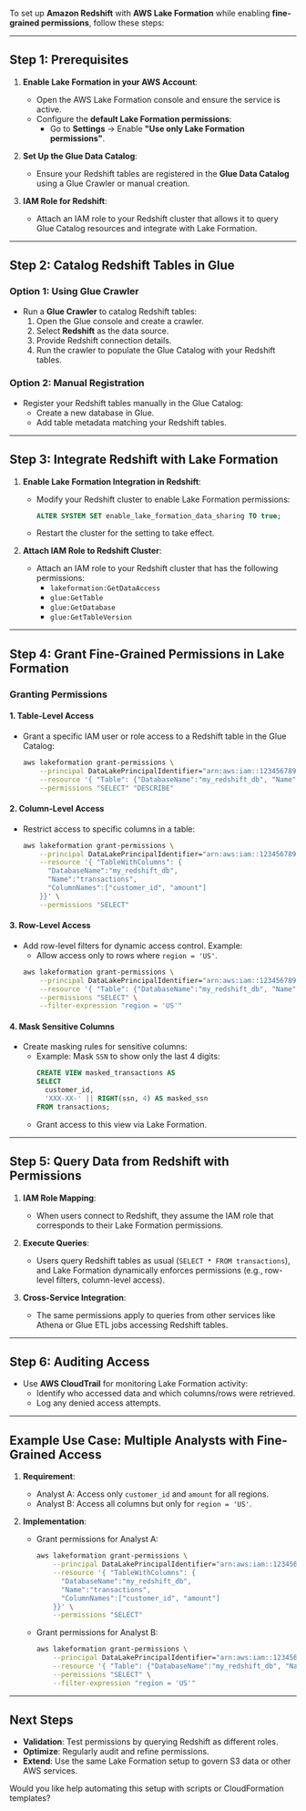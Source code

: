 To set up **Amazon Redshift** with **AWS Lake Formation** while enabling **fine-grained permissions**, follow these steps:

---

## **Step 1: Prerequisites**

1. **Enable Lake Formation in your AWS Account**:
   - Open the AWS Lake Formation console and ensure the service is active.
   - Configure the **default Lake Formation permissions**:
     - Go to **Settings** → Enable **"Use only Lake Formation permissions"**.

2. **Set Up the Glue Data Catalog**:
   - Ensure your Redshift tables are registered in the **Glue Data Catalog** using a Glue Crawler or manual creation.

3. **IAM Role for Redshift**:
   - Attach an IAM role to your Redshift cluster that allows it to query Glue Catalog resources and integrate with Lake Formation.

---

## **Step 2: Catalog Redshift Tables in Glue**

### **Option 1: Using Glue Crawler**
- Run a **Glue Crawler** to catalog Redshift tables:
  1. Open the Glue console and create a crawler.
  2. Select **Redshift** as the data source.
  3. Provide Redshift connection details.
  4. Run the crawler to populate the Glue Catalog with your Redshift tables.

### **Option 2: Manual Registration**
- Register your Redshift tables manually in the Glue Catalog:
  - Create a new database in Glue.
  - Add table metadata matching your Redshift tables.

---

## **Step 3: Integrate Redshift with Lake Formation**

1. **Enable Lake Formation Integration in Redshift**:
   - Modify your Redshift cluster to enable Lake Formation permissions:
     ```sql
     ALTER SYSTEM SET enable_lake_formation_data_sharing TO true;
     ```
   - Restart the cluster for the setting to take effect.

2. **Attach IAM Role to Redshift Cluster**:
   - Attach an IAM role to your Redshift cluster that has the following permissions:
     - `lakeformation:GetDataAccess`
     - `glue:GetTable`
     - `glue:GetDatabase`
     - `glue:GetTableVersion`

---

## **Step 4: Grant Fine-Grained Permissions in Lake Formation**

### **Granting Permissions**

#### **1. Table-Level Access**
- Grant a specific IAM user or role access to a Redshift table in the Glue Catalog:
  ```bash
  aws lakeformation grant-permissions \
      --principal DataLakePrincipalIdentifier="arn:aws:iam::123456789012:role/MyAnalystRole" \
      --resource '{ "Table": {"DatabaseName":"my_redshift_db", "Name":"transactions"} }' \
      --permissions "SELECT" "DESCRIBE"
  ```

#### **2. Column-Level Access**
- Restrict access to specific columns in a table:
  ```bash
  aws lakeformation grant-permissions \
      --principal DataLakePrincipalIdentifier="arn:aws:iam::123456789012:role/MyAnalystRole" \
      --resource '{ "TableWithColumns": {
        "DatabaseName":"my_redshift_db",
        "Name":"transactions",
        "ColumnNames":["customer_id", "amount"]
      }}' \
      --permissions "SELECT"
  ```

#### **3. Row-Level Access**
- Add row-level filters for dynamic access control. Example:
  - Allow access only to rows where `region = 'US'`.
  ```bash
  aws lakeformation grant-permissions \
      --principal DataLakePrincipalIdentifier="arn:aws:iam::123456789012:role/MyRegionalRole" \
      --resource '{ "Table": {"DatabaseName":"my_redshift_db", "Name":"transactions"} }' \
      --permissions "SELECT" \
      --filter-expression "region = 'US'"
  ```

#### **4. Mask Sensitive Columns**
- Create masking rules for sensitive columns:
  - Example: Mask `SSN` to show only the last 4 digits:
    ```sql
    CREATE VIEW masked_transactions AS
    SELECT 
      customer_id,
      'XXX-XX-' || RIGHT(ssn, 4) AS masked_ssn
    FROM transactions;
    ```
  - Grant access to this view via Lake Formation.

---

## **Step 5: Query Data from Redshift with Permissions**

1. **IAM Role Mapping**:
   - When users connect to Redshift, they assume the IAM role that corresponds to their Lake Formation permissions.

2. **Execute Queries**:
   - Users query Redshift tables as usual (`SELECT * FROM transactions`), and Lake Formation dynamically enforces permissions (e.g., row-level filters, column-level access).

3. **Cross-Service Integration**:
   - The same permissions apply to queries from other services like Athena or Glue ETL jobs accessing Redshift tables.

---

## **Step 6: Auditing Access**

- Use **AWS CloudTrail** for monitoring Lake Formation activity:
  - Identify who accessed data and which columns/rows were retrieved.
  - Log any denied access attempts.

---

## **Example Use Case: Multiple Analysts with Fine-Grained Access**

1. **Requirement**:
   - Analyst A: Access only `customer_id` and `amount` for all regions.
   - Analyst B: Access all columns but only for `region = 'US'`.

2. **Implementation**:
   - Grant permissions for Analyst A:
     ```bash
     aws lakeformation grant-permissions \
         --principal DataLakePrincipalIdentifier="arn:aws:iam::123456789012:role/AnalystARole" \
         --resource '{ "TableWithColumns": {
           "DatabaseName":"my_redshift_db",
           "Name":"transactions",
           "ColumnNames":["customer_id", "amount"]
         }}' \
         --permissions "SELECT"
     ```

   - Grant permissions for Analyst B:
     ```bash
     aws lakeformation grant-permissions \
         --principal DataLakePrincipalIdentifier="arn:aws:iam::123456789012:role/AnalystBRole" \
         --resource '{ "Table": {"DatabaseName":"my_redshift_db", "Name":"transactions"} }' \
         --permissions "SELECT" \
         --filter-expression "region = 'US'"
     ```

---

## **Next Steps**

- **Validation**: Test permissions by querying Redshift as different roles.
- **Optimize**: Regularly audit and refine permissions.
- **Extend**: Use the same Lake Formation setup to govern S3 data or other AWS services.

Would you like help automating this setup with scripts or CloudFormation templates?
